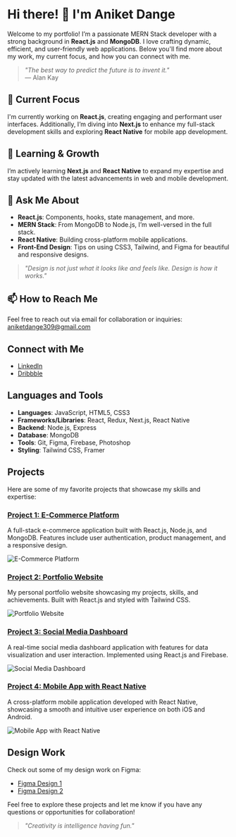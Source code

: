 # Hi there! 👋 I'm Aniket Dange

Welcome to my portfolio! I’m a passionate MERN Stack developer with a strong background in **React.js** and **MongoDB**. I love crafting dynamic, efficient, and user-friendly web applications. Below you'll find more about my work, my current focus, and how you can connect with me.

> *"The best way to predict the future is to invent it."*  
> — Alan Kay

## 🔭 Current Focus

I'm currently working on **React.js**, creating engaging and performant user interfaces. Additionally, I’m diving into **Next.js** to enhance my full-stack development skills and exploring **React Native** for mobile app development.

## 🌱 Learning & Growth

I’m actively learning **Next.js** and **React Native** to expand my expertise and stay updated with the latest advancements in web and mobile development.

## 💬 Ask Me About

- **React.js**: Components, hooks, state management, and more.
- **MERN Stack**: From MongoDB to Node.js, I’m well-versed in the full stack.
- **React Native**: Building cross-platform mobile applications.
- **Front-End Design**: Tips on using CSS3, Tailwind, and Figma for beautiful and responsive designs.

> *"Design is not just what it looks like and feels like. Design is how it works."*  

## 📫 How to Reach Me

Feel free to reach out via email for collaboration or inquiries:  
[aniketdange309@gmail.com](mailto:aniketdange309@gmail.com)

## Connect with Me

- [LinkedIn](https://www.linkedin.com/in/aniket-dange/)
- [Dribbble](https://dribbble.com/aniketrdange)

## Languages and Tools

- **Languages**: JavaScript, HTML5, CSS3
- **Frameworks/Libraries**: React, Redux, Next.js, React Native
- **Backend**: Node.js, Express
- **Database**: MongoDB
- **Tools**: Git, Figma, Firebase, Photoshop
- **Styling**: Tailwind CSS, Framer

## Projects

Here are some of my favorite projects that showcase my skills and expertise:

### [Project 1: E-Commerce Platform](#)  
A full-stack e-commerce application built with React.js, Node.js, and MongoDB. Features include user authentication, product management, and a responsive design.

![E-Commerce Platform](https://via.placeholder.com/600x400?text=E-Commerce+Platform)

### [Project 2: Portfolio Website](#)  
My personal portfolio website showcasing my projects, skills, and achievements. Built with React.js and styled with Tailwind CSS.

![Portfolio Website](https://via.placeholder.com/600x400?text=Portfolio+Website)

### [Project 3: Social Media Dashboard](#)  
A real-time social media dashboard application with features for data visualization and user interaction. Implemented using React.js and Firebase.

![Social Media Dashboard](https://via.placeholder.com/600x400?text=Social+Media+Dashboard)

### [Project 4: Mobile App with React Native](#)  
A cross-platform mobile application developed with React Native, showcasing a smooth and intuitive user experience on both iOS and Android.

![Mobile App with React Native](https://via.placeholder.com/600x400?text=Mobile+App+with+React+Native)

## Design Work

Check out some of my design work on Figma:

- [Figma Design 1](https://www.figma.com/file/your-design-link-1)
- [Figma Design 2](https://www.figma.com/file/your-design-link-2)

Feel free to explore these projects and let me know if you have any questions or opportunities for collaboration!

> *"Creativity is intelligence having fun."*  

